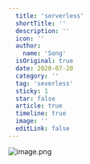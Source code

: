 ```yaml
---
  title: 'serverless'
  shortTitle: ''
  description: ''
  icon: ''
  author:
    name: 'Song'
  isOriginal: true
  date: 2020-07-20
  category: ''
  tag: 'severless'
  sticky: 1
  star: false
  article: true
  timeline: true
  image: ''
  editLink: false
---
```


  ![image.png](https://cdn.nlark.com/yuque/0/2020/png/297368/1595232634838-b444c4b4-8829-4499-a33a-8cf823b711c7.png#align=left&display=inline&height=395&name=image.png&originHeight=395&originWidth=720&size=329705&status=done&style=none&width=720)
